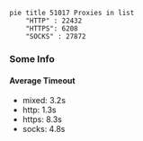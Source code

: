 
```mermaid
pie title 51017 Proxies in list
    "HTTP" : 22432
    "HTTPS": 6208
    "SOCKS" : 27872
```

### Some Info
#### Average Timeout

- mixed: 3.2s
- http: 1.3s
- https: 8.3s
- socks: 4.8s